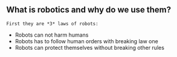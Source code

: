 ## What is robotics and why do we use them?
    First they are *3* laws of robots:
* Robots can not harm humans
* Robots has to follow human orders with breaking law one 
* Robots can protect themselves without breaking other rules
